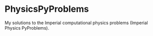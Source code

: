 # PhysicsPyProblems
My solutions to the Imperial computational physics problems (Imperial Physics PyProblems). 
